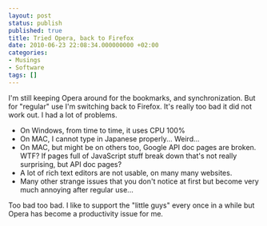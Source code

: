 ```yaml
---
layout: post
status: publish
published: true
title: Tried Opera, back to Firefox
date: 2010-06-23 22:08:34.000000000 +02:00
categories:
- Musings
- Software
tags: []
---
```

I'm still keeping Opera around for the bookmarks, and synchronization. But for "regular" use I'm switching back to Firefox. It's really too bad it did not work out. I had a lot of problems.
<ul>
	<li>On Windows, from time to time, it uses CPU 100%</li>
	<li>On MAC, I cannot type in Japanese properly... Weird...</li>
	<li>On MAC, but might be on others too, Google API doc pages are broken. WTF? If pages full of JavaScript stuff break down that's not really surprising, but API doc pages?</li>
	<li>A lot of rich text editors are not usable, on many many websites.</li>
	<li>Many other strange issues that you don't notice at first but become very much annoying after regular use...</li>
</ul>
Too bad too bad. I like to support the "little guys" every once in a while but Opera has become a productivity issue for me.
